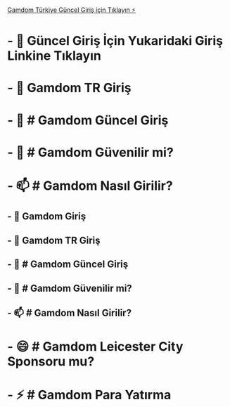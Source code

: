 [ Gamdom Türkiye Güncel Giriş için Tıklayın ⚡](https://tinyurl.com/GamdmVIP)
 # - 👋 Güncel Giriş İçin Yukaridaki Giriş Linkine Tıklayın
 # - 👋 Gamdom TR Giriş
 # - 👀 # Gamdom Güncel Giriş
 # - 💞️ # Gamdom Güvenilir mi?
 # - 📫 # Gamdom Nasıl Girilir?
 ## - 👋 Gamdom Giriş
 ## - 👋 Gamdom TR Giriş
 ## - 👀 # Gamdom Güncel Giriş
 ## - 💞️ # Gamdom Güvenilir mi?
 ## - 📫 # Gamdom Nasıl Girilir?
 # - 😄 # Gamdom Leicester City Sponsoru mu?
 # - ⚡ # Gamdom Para Yatırma
